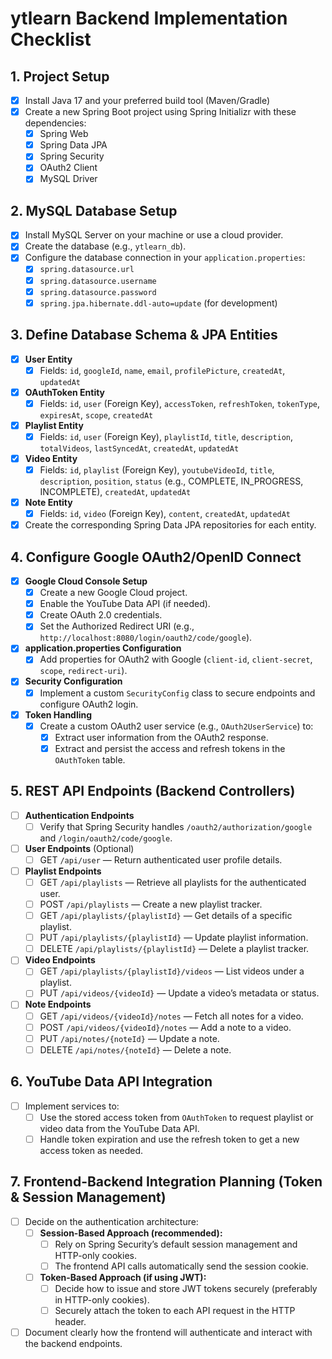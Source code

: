 # ytlearn Backend Implementation Checklist

## 1. Project Setup
- [x] Install Java 17 and your preferred build tool (Maven/Gradle)
- [x] Create a new Spring Boot project using Spring Initializr with these dependencies:
    - [x] Spring Web
    - [x] Spring Data JPA
    - [x] Spring Security
    - [x] OAuth2 Client
    - [x] MySQL Driver

## 2. MySQL Database Setup
- [x] Install MySQL Server on your machine or use a cloud provider.
- [x] Create the database (e.g., `ytlearn_db`).
- [x] Configure the database connection in your `application.properties`:
    - [x] `spring.datasource.url`
    - [x] `spring.datasource.username`
    - [x] `spring.datasource.password`
    - [x] `spring.jpa.hibernate.ddl-auto=update` (for development)

## 3. Define Database Schema & JPA Entities
- [x] **User Entity**
    - [x] Fields: `id`, `googleId`, `name`, `email`, `profilePicture`, `createdAt`, `updatedAt`
- [x] **OAuthToken Entity**
    - [x] Fields: `id`, `user` (Foreign Key), `accessToken`, `refreshToken`, `tokenType`, `expiresAt`, `scope`, `createdAt`
- [x] **Playlist Entity**
    - [x] Fields: `id`, `user` (Foreign Key), `playlistId`, `title`, `description`, `totalVideos`, `lastSyncedAt`, `createdAt`, `updatedAt`
- [x] **Video Entity**
    - [x] Fields: `id`, `playlist` (Foreign Key), `youtubeVideoId`, `title`, `description`, `position`, `status` (e.g., COMPLETE, IN_PROGRESS, INCOMPLETE), `createdAt`, `updatedAt`
- [x] **Note Entity**
    - [x] Fields: `id`, `video` (Foreign Key), `content`, `createdAt`, `updatedAt`
- [x] Create the corresponding Spring Data JPA repositories for each entity.

## 4. Configure Google OAuth2/OpenID Connect
- [x] **Google Cloud Console Setup**
    - [x] Create a new Google Cloud project.
    - [x] Enable the YouTube Data API (if needed).
    - [x] Create OAuth 2.0 credentials.
    - [x] Set the Authorized Redirect URI (e.g., `http://localhost:8080/login/oauth2/code/google`).
- [x] **application.properties Configuration**
    - [x] Add properties for OAuth2 with Google (`client-id`, `client-secret`, `scope`, `redirect-uri`).
- [x] **Security Configuration**
    - [x] Implement a custom `SecurityConfig` class to secure endpoints and configure OAuth2 login.
- [x] **Token Handling**
    - [x] Create a custom OAuth2 user service (e.g., `OAuth2UserService`) to:
        - [x] Extract user information from the OAuth2 response.
        - [x] Extract and persist the access and refresh tokens in the `OAuthToken` table.

## 5. REST API Endpoints (Backend Controllers)
- [ ] **Authentication Endpoints**
    - [ ] Verify that Spring Security handles `/oauth2/authorization/google` and `/login/oauth2/code/google`.
- [ ] **User Endpoints** (Optional)
    - [ ] GET `/api/user` — Return authenticated user profile details.
- [ ] **Playlist Endpoints**
    - [ ] GET `/api/playlists` — Retrieve all playlists for the authenticated user.
    - [ ] POST `/api/playlists` — Create a new playlist tracker.
    - [ ] GET `/api/playlists/{playlistId}` — Get details of a specific playlist.
    - [ ] PUT `/api/playlists/{playlistId}` — Update playlist information.
    - [ ] DELETE `/api/playlists/{playlistId}` — Delete a playlist tracker.
- [ ] **Video Endpoints**
    - [ ] GET `/api/playlists/{playlistId}/videos` — List videos under a playlist.
    - [ ] PUT `/api/videos/{videoId}` — Update a video’s metadata or status.
- [ ] **Note Endpoints**
    - [ ] GET `/api/videos/{videoId}/notes` — Fetch all notes for a video.
    - [ ] POST `/api/videos/{videoId}/notes` — Add a note to a video.
    - [ ] PUT `/api/notes/{noteId}` — Update a note.
    - [ ] DELETE `/api/notes/{noteId}` — Delete a note.

## 6. YouTube Data API Integration
- [ ] Implement services to:
    - [ ] Use the stored access token from `OAuthToken` to request playlist or video data from the YouTube Data API.
    - [ ] Handle token expiration and use the refresh token to get a new access token as needed.

## 7. Frontend-Backend Integration Planning (Token & Session Management)
- [ ] Decide on the authentication architecture:
    - [ ] **Session-Based Approach (recommended):**
        - [ ] Rely on Spring Security’s default session management and HTTP-only cookies.
        - [ ] The frontend API calls automatically send the session cookie.
    - [ ] **Token-Based Approach (if using JWT):**
        - [ ] Decide how to issue and store JWT tokens securely (preferably in HTTP-only cookies).
        - [ ] Securely attach the token to each API request in the HTTP header.
- [ ] Document clearly how the frontend will authenticate and interact with the backend endpoints.
